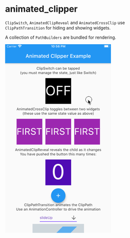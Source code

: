 # animated_clipper

`ClipSwitch`, `AnimatedClipReveal` and `AnimatedCrossClip` use `ClipPathTransition` for hiding and showing widgets.

A collection of `PathBuilders` are bundled for rendering.

![demo](example/example.gif)
